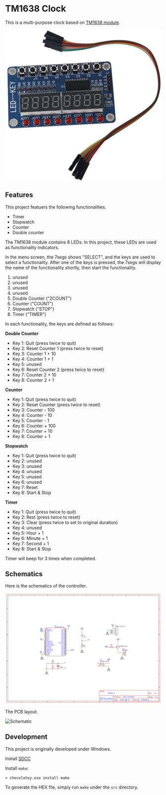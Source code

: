 TM1638 Clock
=============


This is a multi-purpose clock based on [TM1638 module](https://www.amazon.ca/8-Bit-Digital-Tube-TM1638-Module/dp/B00GNSO62Q).

![TM1638 LED Module](images/tm1638-led-module.jpg)

## Features

This project featuers the following functionalities.

* Timer
* Stopwatch
* Counter
* Double counter


The TM1638 module contains 8 LEDs. In this project, these LEDs are used as functionality indicators.

In the menu screen, the 7segs shows "SELECT", and the keys are used to select a functionality.
After one of the keys is pressed, the 7segs will display the name of the functionality shortly,
then start the functionality.

1. unused
2. unused
3. unused
4. unused
5. Double Counter ("2COUNT")
6. Counter ("COUNT")
7. Stopwatch ("STOP")
8. Timer ("TIMER")

In each functionality, the keys are defined as follows:

**Double Counter**

* Key 1: Quit (press twice to quit)
* Key 2: Reset Counter 1 (press twice to reset)
* Key 3: Counter 1 + 10
* Key 4: Counter 1 + 1
* Key 5: unused
* Key 6: Reset Counter 2 (press twice to reset)
* Key 7: Counter 2 + 10
* Key 8: Counter 2 + 1

**Counter**

* Key 1: Quit (press twice to quit)
* Key 2: Reset Counter (press twice to reset)
* Key 3: Counter - 100
* Key 4: Counter - 10
* Key 5: Counter - 1
* Key 6: Counter + 100
* Key 7: Counter + 10
* Key 8: Counter + 1

**Stopwatch**

* Key 1: Quit (press twice to quit)
* Key 2: unused
* Key 3: unused
* Key 4: unused
* Key 5: unused
* Key 6: unused
* Key 7: Reset
* Key 8: Start & Stop

**Timer**

* Key 1: Quit (press twice to quit)
* Key 2: Rest (press twice to reset)
* Key 3: Clear (press twice to set to original duration)
* Key 4: unused
* Key 5: Hour + 1
* Key 6: Minute + 1
* Key 7: Second + 1
* Key 8: Start & Stop

Timer will beep for 3 times when completed.


## Schematics

Here is the schematics of the controller.

![Schematic](schematic/schematic.png)

The PCB layout.

![Schematic](schematic/png.png)


## Development

This project is originally developed under Windows.

Install [SDCC](http://sdcc.sourceforge.net/)

Install `make`:

    > chocolatey.exe install make

To generate the HEX file, simply run `make` under the `src` directory.
